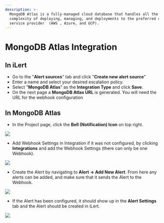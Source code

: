 ```yaml
---
description: >-
  MongoDB Atlas is a fully-managed cloud database that handles all the
  complexity of deploying, managing, and deployments to the preferred cloud
  service provider  (AWS , Azure, and GCP).
---
```


# MongoDB Atlas Integration

## In iLert

* Go to the "**Alert sources**" tab and click "**Create new alert source**"
* Enter a name and select your desired escalation policy.  &#x20;
* Select "**MongoDB Atlas**" as the **Integration Type** and click **Save**.
* On the next page a **MongoDB Atlas URL** is generated. You will need the URL for the webhook configuration

## In MongoDB Atlas

* In the Project page, click the **Bell (Notification) Icon** on top right.

![](../.gitbook/assets/mongodb\_project\_alert.png)

* Add Webhook Settings in Integration if it was not configured, by clicking **Integrations** and add the Webhook Settings (there can only be one Webhook).

![](../.gitbook/assets/mongodb\_project\_webhook.png)

* Create the Alert by navigating to **Alert -> Add New Alert**. From here any alerts can be added, and make sure that it sends the Alert to the Webhook.

![](../.gitbook/assets/mongodb\_project\_addalert.png)

* If the Alert has been configured, it should show up in the **Alert Settings** tab and the Alert should be created in iLert.

![](../.gitbook/assets/mongodb\_project\_alertsettings.png)

